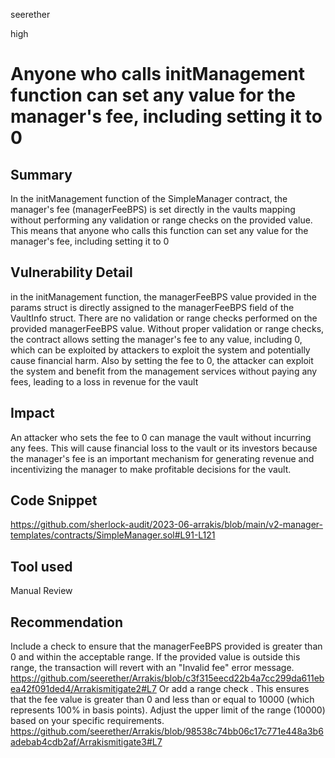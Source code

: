 seerether

high

# Anyone who calls initManagement  function can set any value for the manager's fee, including setting it to 0

## Summary
In the initManagement function of the SimpleManager contract, the manager's fee (managerFeeBPS) is set directly in the vaults mapping without performing any validation or range checks on the provided value. This means that anyone who calls this function can set any value for the manager's fee, including setting it to 0
## Vulnerability Detail
in the initManagement function, the managerFeeBPS value provided in the params struct is directly assigned to the managerFeeBPS field of the VaultInfo struct. There are no validation or range checks performed on the provided managerFeeBPS value.
Without proper validation or range checks, the contract allows setting the manager's fee to any value, including 0, which can be exploited by attackers to exploit the system and potentially cause financial harm. Also  by setting the fee to 0, the attacker can exploit the system and benefit from the management services without paying any fees, leading to a loss in revenue for the vault
## Impact
An attacker who sets the fee to 0 can manage the vault without incurring any fees. This will cause financial loss to the vault or its investors because the manager's fee is an important mechanism for generating revenue and incentivizing the manager to make profitable decisions for the vault.
## Code Snippet
https://github.com/sherlock-audit/2023-06-arrakis/blob/main/v2-manager-templates/contracts/SimpleManager.sol#L91-L121
## Tool used

Manual Review
## Recommendation
Include a check to ensure that the managerFeeBPS provided is greater than 0 and within the acceptable range. If the provided value is outside this range, the transaction will revert with an "Invalid fee" error message. 
https://github.com/seerether/Arrakis/blob/c3f315eecd22b4a7cc299da611ebea42f091ded4/Arrakismitigate2#L7
Or add a range check . This ensures that the fee value is greater than 0 and less than or equal to 10000 (which represents 100% in basis points). Adjust the upper limit of the range (10000) based on your specific requirements.
https://github.com/seerether/Arrakis/blob/98538c74bb06c17c771e448a3b6adebab4cdb2af/Arrakismitigate3#L7
